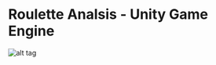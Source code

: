 Roulette Analsis - Unity Game Engine
=====================================

![alt tag](https://github.com/buraksahin/roulette_analysis/blob/master/images/cover.jpg?raw=true)